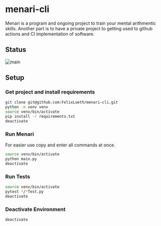 # menari-cli

Menari is a program and ongoing project to train your mental arithmentic skills. Another part is to have a private project to getting used to github actions and CI implementation of software. 

## Status
![main](.github/workflows/menari_default.yml/badge.svg)

## Setup

### Get project and install requirements

```bash
git clone git@github.com:FelixLueth/menari-cli.git
python -m venv venv
source venv/bin/activate
pip install -r requirements.txt
deactivate
```

### Run Menari
For easier use copy and enter all commands at once.
```bash
source venv/bin/activate
python main.py
deactivate
```

### Run Tests

```bash
source venv/bin/activate
pytest */*Test.py
deactivate
```

### Deactivate Environment 
```bash
deactivate
```
